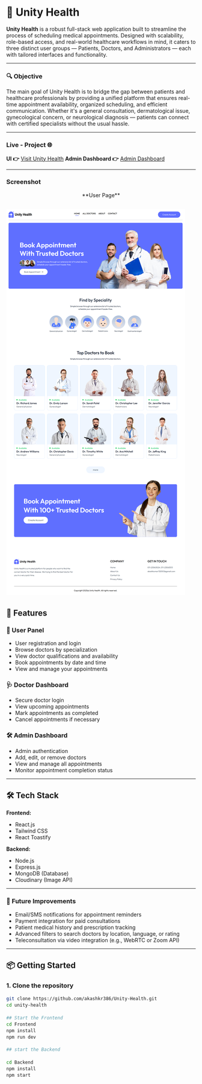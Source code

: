 # 🏥 Unity Health

**Unity Health** is a robust full-stack web application built to streamline the process of scheduling medical appointments. Designed with scalability, role-based access, and real-world healthcare workflows in mind, it caters to three distinct user groups — Patients, Doctors, and Administrators — each with tailored interfaces and functionality.

---

### 🔍 Objective
The main goal of Unity Health is to bridge the gap between patients and healthcare professionals by providing a unified platform that ensures real-time appointment availability, organized scheduling, and efficient communication. Whether it's a general consultation, dermatological issue, gynecological concern, or neurological diagnosis — patients can connect with certified specialists without the usual hassle.

---

### Live - Project 🌐
**UI 👉** [Visit Unity Health](https://unity-health-frontend.onrender.com/)
**Admin Dashboard 👉** [Admin Dashboard](https://unity-health-admin.onrender.com/)

---

### Screenshot
<p align="center">**User Page**</p>

![image alt](https://github.com/akashkr386/Unity-Health/blob/10b8bc52e35daaecec33cbe10d49104b95c199ad/Unity-Health.png)
---
## 🚀 Features

### 👤 User Panel
- User registration and login
- Browse doctors by specialization
- View doctor qualifications and availability
- Book appointments by date and time
- View and manage your appointments

### 🩺 Doctor Dashboard
- Secure doctor login
- View upcoming appointments
- Mark appointments as completed
- Cancel appointments if necessary

### 🛠️ Admin Dashboard
- Admin authentication
- Add, edit, or remove doctors
- View and manage all appointments
- Monitor appointment completion status

---

## 🛠️ Tech Stack

**Frontend:**
- React.js
- Tailwind CSS
- React Toastify

**Backend:**
- Node.js
- Express.js
- MongoDB (Database)
- Cloudinary (Image API)

---
### 🧠 Future Improvements
- Email/SMS notifications for appointment reminders
- Payment integration for paid consultations
- Patient medical history and prescription tracking
- Advanced filters to search doctors by location, language, or rating
- Teleconsultation via video integration (e.g., WebRTC or Zoom API)

---

## 📦 Getting Started

### 1. Clone the repository

```bash
git clone https://github.com/akashkr386/Unity-Health.git
cd unity-health

## Start the Frontend
cd Frontend
npm install
npm run dev

## start the Backend

cd Backend
npm install
npm start


